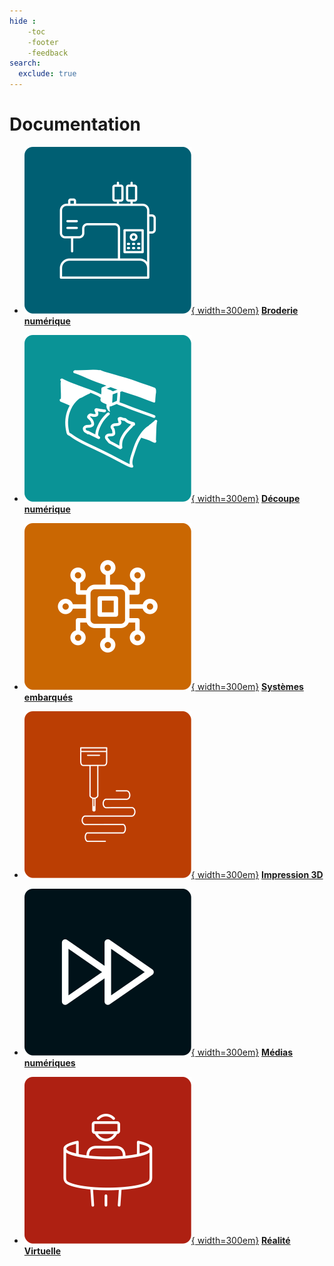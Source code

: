 ```yaml
---
hide :
    -toc
    -footer
    -feedback
search:
  exclude: true
---
```


# Documentation

<style>
  .md-content__button {
    display: none;
  }

  .md-typeset .grid {
    grid-gap: 0.4rem;
    display: grid;
    grid-template-columns: repeat(auto-fit,minmax(12rem,1fr));
    margin: 1em 0;
    text-align : center;
    }
</style>



<div class="grid cards" markdown>

- [![Broderie numérique](../assets/icones/brodeuse.svg){ width=300em}](../broderie-numerique/index.md)
    [**Broderie numérique**](../broderie-numerique/index.md)

- [![Découpe numérique](../assets/icones/decoupeuse.svg){ width=300em}](../decoupe-numerique/index.md)
    [**Découpe numérique**](../decoupe-numerique/index.md)

- [![Systèmes embarqués](../assets/icones/electroniques.svg){ width=300em}](../systemes-embarques/index.md)
    [**Systèmes embarqués**](../systemes-embarques/index.md)

- [![Impression 3D](../assets/icones/impression3d.svg){ width=300em}](../impression3d/index.md)
    [**Impression 3D**](../impression3d/index.md)

- [![Médias numériques](../assets/icones/audio-video.svg){ width=300em}](../medias-numeriques/index.md)
    [**Médias numériques**](../medias-numeriques/index.md)
    
- [![Réalité virtuelle](../assets/icones/vr.svg){ width=300em}](../vr/index.md)
    [**Réalité Virtuelle**](../vr/index.md)

</div>
